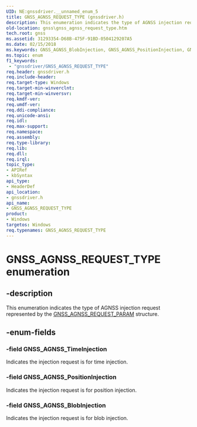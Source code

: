 ```yaml
---
UID: NE:gnssdriver.__unnamed_enum_5
title: GNSS_AGNSS_REQUEST_TYPE (gnssdriver.h)
description: This enumeration indicates the type of AGNSS injection request represented by the GNSS_AGNSS_REQUEST_PARAM structure.
old-location: gnss\gnss_agnss_request_type.htm
tech.root: gnss
ms.assetid: 31293354-D68B-475F-91BD-0504129207A5
ms.date: 02/15/2018
ms.keywords: GNSS_AGNSS_BlobInjection, GNSS_AGNSS_PositionInjection, GNSS_AGNSS_REQUEST_TYPE, GNSS_AGNSS_REQUEST_TYPE enumeration [Sensor Devices], GNSS_AGNSS_TimeInjection, gnss.gnss_agnss_request_type, gnssdriver/GNSS_AGNSS_BlobInjection, gnssdriver/GNSS_AGNSS_PositionInjection, gnssdriver/GNSS_AGNSS_REQUEST_TYPE, gnssdriver/GNSS_AGNSS_TimeInjection
ms.topic: enum
f1_keywords:
 - "gnssdriver/GNSS_AGNSS_REQUEST_TYPE"
req.header: gnssdriver.h
req.include-header: 
req.target-type: Windows
req.target-min-winverclnt: 
req.target-min-winversvr: 
req.kmdf-ver: 
req.umdf-ver: 
req.ddi-compliance: 
req.unicode-ansi: 
req.idl: 
req.max-support: 
req.namespace: 
req.assembly: 
req.type-library: 
req.lib: 
req.dll: 
req.irql: 
topic_type:
- APIRef
- kbSyntax
api_type:
- HeaderDef
api_location:
- gnssdriver.h
api_name:
- GNSS_AGNSS_REQUEST_TYPE
product:
- Windows
targetos: Windows
req.typenames: GNSS_AGNSS_REQUEST_TYPE
---
```


# GNSS_AGNSS_REQUEST_TYPE enumeration


## -description


This enumeration indicates the type of AGNSS injection request represented by the <a href="https://docs.microsoft.com/windows-hardware/drivers/ddi/gnssdriver/ns-gnssdriver-gnss_agnss_request_param">GNSS_AGNSS_REQUEST_PARAM</a> structure.


## -enum-fields




### -field GNSS_AGNSS_TimeInjection

Indicates the injection request is for time injection.


### -field GNSS_AGNSS_PositionInjection

Indicates the injection request is for position injection.


### -field GNSS_AGNSS_BlobInjection

Indicates the injection request is for blob injection.


